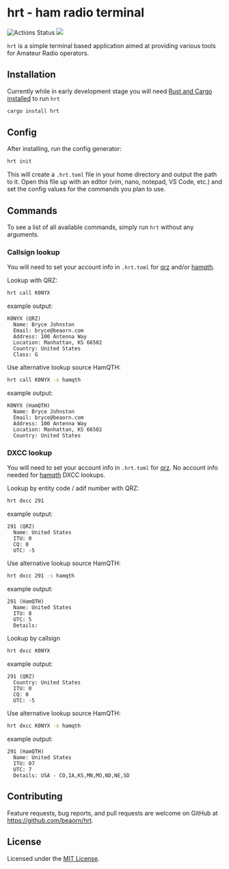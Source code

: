 # hrt - ham radio terminal

![Actions Status](https://github.com/beaorn/hrt/workflows/Rust/badge.svg)
[![](https://img.shields.io/crates/v/hrt.svg?colorB=00aa88)](https://crates.io/crates/hrt)

`hrt` is a simple terminal based application aimed at providing various tools for Amateur Radio operators.

## Installation

Currently while in early development stage you will need [Rust and Cargo installed](https://www.rust-lang.org/tools/install) to run `hrt`

```bash
cargo install hrt
```

## Config

After installing, run the config generator:

```bash
hrt init
```

This will create a `.hrt.toml` file in your home directory and output the path to it. Open this file up with an editor (vim, nano, notepad, VS Code, etc.) and set the config values for the commands you plan to use.

## Commands

To see a list of all available commands, simply run `hrt` without any arguments.

### Callsign lookup

You will need to set your account info in `.hrt.toml` for [qrz](https://www.qrz.com) and/or [hamqth](https://www.hamqth.com).

Lookup with QRZ:
```bash
hrt call K0NYX
```

example output:
```
K0NYX (QRZ)
  Name: Bryce Johnston
  Email: bryce@beaorn.com
  Address: 100 Antenna Way
  Location: Manhattan, KS 66502
  Country: United States
  Class: G
```

Use alternative lookup source HamQTH:
```bash
hrt call K0NYX -s hamqth
```

example output:
```
K0NYX (HamQTH)
  Name: Bryce Johnston
  Email: bryce@beaorn.com
  Address: 100 Antenna Way
  Location: Manhattan, KS 66502
  Country: United States
```

### DXCC lookup

You will need to set your account info in `.hrt.toml` for [qrz](https://www.qrz.com). No account info needed for [hamqth](https://www.hamqth.com) DXCC lookups.

Lookup by entity code / adif number with QRZ:
```bash
hrt dxcc 291
```

example output:
```
291 (QRZ)
  Name: United States
  ITU: 0
  CQ: 0
  UTC: -5
```

Use alternative lookup source HamQTH:
```bash
hrt dxcc 291 -s hamqth
```

example output:
```
291 (HamQTH)
  Name: United States
  ITU: 8
  UTC: 5
  Details:
```

Lookup by callsign
```bash
hrt dxcc K0NYX
```

example output:
```
291 (QRZ)
  Country: United States
  ITU: 0
  CQ: 0
  UTC: -5
```

Use alternative lookup source HamQTH:
```bash
hrt dxcc K0NYX -s hamqth
```

example output:
```
291 (HamQTH)
  Name: United States
  ITU: 07
  UTC: 7
  Details: USA - CO,IA,KS,MN,MO,ND,NE,SD
```

## Contributing

Feature requests, bug reports, and pull requests are welcome on GitHub at https://github.com/beaorn/hrt.

## License

Licensed under the [MIT License](LICENSE.md).